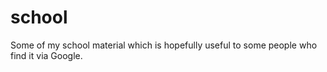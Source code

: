 # school
Some of my school material which is hopefully useful to some people who find it via Google.
